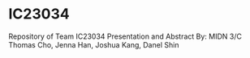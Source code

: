 # IC23034
Repository of Team IC23034 Presentation and Abstract
By: MIDN 3/C Thomas Cho, Jenna Han, Joshua Kang, Danel Shin
